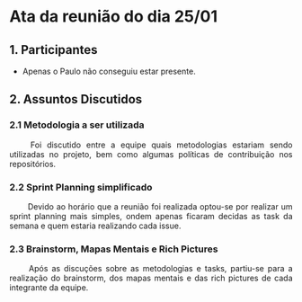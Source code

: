 # Ata da reunião do dia 25/01

## 1. Participantes
- Apenas o Paulo não conseguiu estar presente.

## 2. Assuntos Discutidos
### 2.1 Metodologia a ser utilizada
<p align="justify">&emsp;&emsp; Foi discutido entre a equipe quais metodologias estariam sendo utilizadas no projeto, bem como algumas políticas de contribuição nos repositórios.</p>

### 2.2 Sprint Planning simplificado
<p align="justify">&emsp;&emsp; Devido ao horário que a reunião foi realizada optou-se por realizar um sprint planning mais simples, ondem apenas ficaram decidas as task da semana e quem estaria realizando cada issue.</p>

### 2.3 Brainstorm, Mapas Mentais e Rich Pictures
<p align="justify">&emsp;&emsp; Após as discuções sobre as metodologias e tasks, partiu-se para a realização do brainstorm, dos mapas mentais e das rich pictures de cada integrante da equipe.</p>
